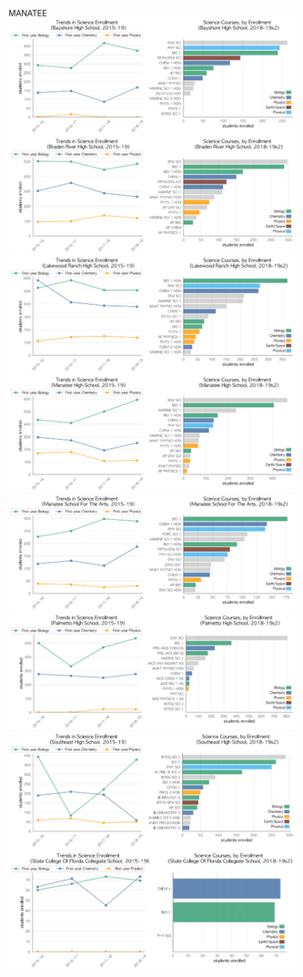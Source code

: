 MANATEE
![](../School_plots/MANATEE/BAYSHORE.png)
![](../School_plots/MANATEE/BRADEN_RIV.png)
![](../School_plots/MANATEE/LAKEWOOD_R.png)
![](../School_plots/MANATEE/MANATEE.png)
![](../School_plots/MANATEE/MANATEEFOR.png)
![](../School_plots/MANATEE/PALMETTO.png)
![](../School_plots/MANATEE/SOUTHEAST.png)
![](../School_plots/MANATEE/STATE_COLL.png)
